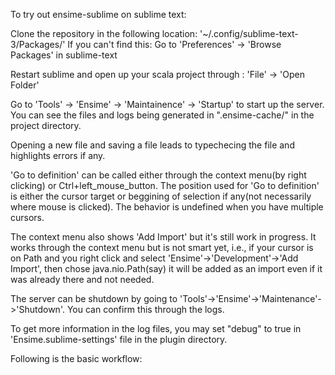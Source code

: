 To try out ensime-sublime on sublime text: 

Clone the repository in the following location:
'~/.config/sublime-text-3/Packages/'
If you can't find this: Go to 'Preferences' -> 'Browse Packages' in sublime-text

Restart sublime and open up your scala project through : 'File' -> 'Open Folder'

Go to 'Tools' -> 'Ensime' -> 'Maintainence' -> 'Startup' to start up the server.
You can see the files and logs being generated in ".ensime-cache/" in the project directory.

Opening a new file and saving a file leads to typechecing the file and highlights errors if any.

'Go to definition' can be called either through the context menu(by right clicking) or Ctrl+left_mouse_button.
The position used for 'Go to definition' is either the cursor target or beggining of selection if any(not necessarily where mouse is clicked). The behavior is undefined when you have multiple cursors.

The context menu also shows 'Add Import' but it's still work in progress. It works through the context menu but is not smart yet, i.e., if your cursor is on Path and you right click and select 'Ensime'->'Development'->'Add Import', then chose java.nio.Path(say) it will be added as an import even if it was already there and not needed.

The server can be shutdown by going to 'Tools'->'Ensime'->'Maintenance'->'Shutdown'. You can confirm this through the logs.

To get more information in the log files, you may set "debug" to true in 'Ensime.sublime-settings' file in the plugin directory.

Following is the basic workflow:
